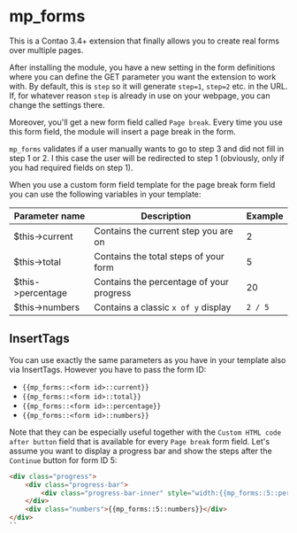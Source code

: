 # mp_forms

This is a Contao 3.4+ extension that finally allows you to create real forms over multiple pages.

After installing the module, you have a new setting in the form definitions where you can define the GET parameter
 you want the extension to work with. By default, this is `step` so it will generate `step=1`, `step=2` etc. in the URL.
If, for whatever reason `step` is already in use on your webpage, you can change the settings there.

Moreover, you'll get a new form field called `Page break`. Every time you use this form field, the module will insert a
page break in the form.

`mp_forms` validates if a user manually wants to go to step 3 and did not fill in step 1 or 2. I this case the user will be redirected
to step 1 (obviously, only if you had required fields on step 1).

When you use a custom form field template for the page break form field you can use the following variables in your template:

| Parameter name  |  Description | Example  |
|---|---|---|
| $this->current  |  Contains the current step you are on | 2  |
| $this->total  |  Contains the total steps of your form | 5  |
| $this->percentage  |  Contains the percentage of your progress | 20  |
| $this->numbers | Contains a classic `x of y` display | `2 / 5`|

    
## InsertTags

You can use exactly the same parameters as you have in your template also via InsertTags. However you have to pass the form ID:

* `{{mp_forms::<form id>::current}}`
* `{{mp_forms::<form id>::total}}`
* `{{mp_forms::<form id>::percentage}}`
* `{{mp_forms::<form id>::numbers}}`

Note that they can be especially useful together with the `Custom HTML code after button` field that is available for every
`Page break` form field. Let's assume you want to display a progress bar and show the steps after the `Continue` button for
form ID 5:

````html
<div class="progress">
    <div class="progress-bar">
        <div class="progress-bar-inner" style="width:{{mp_forms::5::percentage}}%"></div>
    </div>
    <div class="numbers">{{mp_forms::5::numbers}}</div>
</div>
``